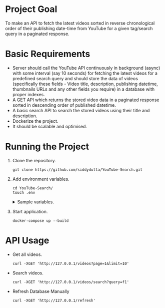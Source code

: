 # Project Goal

To make an API to fetch the latest videos sorted in reverse chronological order of their publishing date-time from YouTube for a given tag/search query in a paginated response.


# Basic Requirements

- Server should call the YouTube API continuously in background (async) with some interval (say 10 seconds) for fetching the latest videos for a predefined search query and should store the data of videos (specifically these fields - Video title, description, publishing datetime, thumbnails URLs and any other fields you require) in a database with proper indexes.
- A GET API which returns the stored video data in a paginated response sorted in descending order of published datetime.
- A basic search API to search the stored videos using their title and description.
- Dockerize the project.
- It should be scalable and optimised.


# Running the Project

1. Clone the repository.
    ```commandline
    git clone https://github.com/siddydutta/YouTube-Search.git
    ```


2. Add environment variables.
    ```commandline
    cd YouTube-Search/
    touch .env
    ```
    <details>
        <summary>Sample variables.</summary>
   
   ```properties
    DATABASE_URL=postgresql://postgres:root@db/youtube
    DEVELOPER_KEY=yOuTubeApIKey
    SEARCH_QUERY=F1
    REFRESH_ENABLED=true
    REFRESH_INTERVAL=24
    POSTGRES_USER=postgres
    POSTGRES_PASSWORD=root
    POSTGRES_DB=youtube
    ```
   </details>


3. Start application.
   ```commandline
   docker-compose up --build
   ```


# API Usage

- Get all videos.
   ```shell
   curl -XGET 'http://127.0.0.1/videos?page=1&limit=10'
   ```
- Search videos.
   ```shell
   curl -XGET 'http://127.0.0.1/videos/search?query=f1'
   ```
- Refresh Database Manually
   ```shell
   curl -XGET 'http://127.0.0.1/refresh'
   ```
